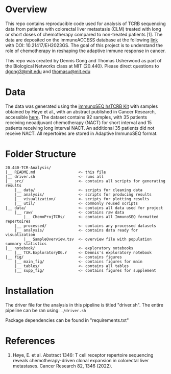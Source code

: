 # Overview

This repo contains reproducible code used for analysis of TCRB sequencing data from patients with colorectal liver metastasis (CLM) treated with long or short doses of chemotherapy compared to non-treated patients [1]. The data are deposited on the immuneACCESS database at the following [link](https://clients.adaptivebiotech.com/pub/ad7a2d37-a0bc-4d88-813e-6dd7d762a65b) with DOI: 10.21417/EH2023GS. The goal of this project is to understand the role of chemotherapy in reshaping the adaptive immune response in cancer.

This repo was created by Dennis Gong and Thomas Usherwood as part of the Biological Networks class at MIT (20.440). Please direct questions to dgong3@mit.edu and thomasu@mit.edu

# Data

The data was generated using the [immunoSEQ hsTCRB Kit](https://www.immunoseq.com/) with samples obtained by Høye et al., with an abstract published in Cancer Research, accessible [here](https://aacrjournals.org/cancerres/article/82/12_Supplement/1346/699749/Abstract-1346-T-cell-receptor-repertoire). The dataset contains 92 samples, with 35 patients receiving neoadjuvant chemotherapy (NACT) for short interval and 15 patients receiving long interval NACT. An additional 35 patients did not receive NACT. All repertoires are stored in Adaptive ImmunoSEQ format. 

# Folder Structure

```
20.440-TCR-Analysis/
|__ README.md					<- this file
|__ driver.sh 					<- runs all
|__ src/ 						<- contains all scripts for generating results
	|__ data/ 					<- scripts for cleaning data
	|__ analysis/ 				<- scripts for producing results
	|__ visualization/ 			<- scripts for plotting results
	|__ util/ 					<- commonly reused scripts
|__ data/						<- contains all data used for project
	|__ raw/					<- contains raw data
		|__ ChemoProjTCRs/		<- contains all ImmunoSEQ formatted repertoires
	|__ processed/				<- contains any processed datasets
	|__ analysis/				<- contains data ready for visualization
		|__ SampleOverview.tsv	<- overview file with population summary statistics
|__ notebook/					<- exploratory notebooks
	|__ TCR.ExploratoryDG.r		<- Dennis's exploratory notebook
|__ fig/ 						<- contains figures
	|__ main_fig/				<- contains figures for main
	|__ tables/					<- contains all tables
	|__ supp_fig/				<- contains figures for supplement
```

# Installation

The driver file for the analysis in this pipeline is titled "driver.sh". The entire pipeline can be ran using: 
`./driver.sh`

Package dependencies can be found in "requirements.txt"

# References

1. Høye, E. et al. Abstract 1346: T cell receptor repertoire sequencing reveals chemotherapy-driven clonal expansion in colorectal liver metastases. Cancer Research 82, 1346 (2022).

